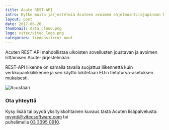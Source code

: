 ```yaml
---
title: Acute REST-API
intro: Kytke muita järjestelmiä Acuteen avoimen ohjelmointirajapinnan kautta.
layout: post
date: 2017-06-20
thumbnail: data_cloud.png
logo: vitec/vitec_logo.png
categories: tiedonsiirrot muut
---
```


Acuten REST API mahdollistaa ulkoisten sovellusten joustavan ja avoimen liittämisen Acute-järjestelmään. 

REST-API liikenne on samalla tavalla suojattua liikennettä kuin verkkopankkiliikenne ja sen käyttö lokitetaan EU:n tietoturva-asetuksen mukaisesti.

![Acusfääri](/portfolio/vitec/acute-rest-code.png)

### Ota yhteyttä

Kysy lisää tai pyydä yksityiskohtainen kuvaus tästä Acuten lisäpalvelusta: 
[myynti@vitecsoftware.com](mailto://myynti@vitecsoftware.com) tai  
puhelimella [03 3395 0910](tel://+358333950910).
